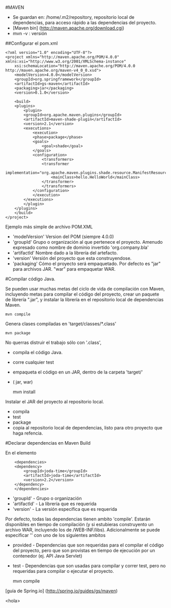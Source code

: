 #MAVEN

* Se guardan en: /home/.m2/repository, repositorio local de dependencias, para
 acceso rápido a las dependencias del proyecto.
* [Maven bin] (http://maven.apache.org/download.cgi)
* mvn -v : versión


##Configurar el pom.xml

	<?xml version="1.0" encoding="UTF-8"?>
	<project xmlns="http://maven.apache.org/POM/4.0.0" xmlns:xsi="http://www.w3.org/2001/XMLSchema-instance"
	    xsi:schemaLocation="http://maven.apache.org/POM/4.0.0 http://maven.apache.org/maven-v4_0_0.xsd">
	    <modelVersion>4.0.0</modelVersion>
	    <groupId>org.springframework</groupId>
	    <artifactId>gs-maven</artifactId>
	    <packaging>jar</packaging>
	    <version>0.1.0</version>

	    <build>
		<plugins>
		    <plugin>
			<groupId>org.apache.maven.plugins</groupId>
			<artifactId>maven-shade-plugin</artifactId>
			<version>2.1</version>
			<executions>
			    <execution>
				<phase>package</phase>
				<goals>
				    <goal>shade</goal>
				</goals>
				<configuration>
				    <transformers>
					<transformer
					    implementation="org.apache.maven.plugins.shade.resource.ManifestResourceTransformer">
					    <mainClass>hello.HelloWorld</mainClass>
					</transformer>
				    </transformers>
				</configuration>
			    </execution>
			</executions>
		    </plugin>
		</plugins>
	    </build>
	</project>
	



Ejemplo más simple de archivo POM.XML

* 'modelVersion' Version del POM (siempre 4.0.0)
* 'groupId' Grupo o organización al que pertenece el proyecto. Amenudo expresado
como nombre de dominio invertido 'org.company.bla'
* 'artifactId' Nombre dado a la librería del artefacto.
* 'version' Versión del proyecto que esta construyendose.
* 'packaging' Cómo el proyecto será empaquetado. Por defecto es "jar" para
archivos JAR. "war" para empaquetar WAR.


#Compilar código Java.

Se pueden usar muchas metas del ciclo de vida de compilación con Maven, 
incluyendo metas para compilar el código del proyecto, crear un paquete
de librería ".jar", y instalar la librería en el repositorio local de dependencias Maven.


	mvn compile

Genera clases compiladas en 'target/classes/*.class'

	mvn package

No querras distruir el trabajo sólo con '.class', 

* compila el código Java.
* corre cualquier test
* empaqueta el código en un JAR, dentro de la carpeta 'target/'
* <packaging> ( jar, war)

	mvn install

Instalar el JAR del proyecto al repositorio local.

* compila
* test
* package
* copia al repositorio local de dependencias, listo para otro proyecto que 
haga refencia.

#Declarar dependencias en Maven Build

En el elemento <project>

	    <dependencies>
		<dependency>
		    <groupId>joda-time</groupId>
		    <artifactId>joda-time</artifactId>
		    <version>2.2</version>
		</dependency>
	    </dependencies>

* 'groupId' - Grupo o organización 
* 'artifactId' - La librería que es requerida
* 'version' - La versión específica que es requerida


Por defecto, todas las dependencias tienen ambito 'compile'. Estarán disponibles
en tiempo de compilación (y si estubieras construyento un archivo WAR, incluyendo los de /WEB-INF/libs). Adicionalmente se puede especificar '<scope>' con uno
de los siguientes ambitos

* provided - Dependencias que son requeridas para el compilar el código del proyecto,  pero que son provistas en tiempo de ejecución por un contenedor
(ej. API Java Servlet)

* test - Dependencias que son usadas para compilar y correr test, pero no 
requeridas para compilar o ejecutar el proyecto.

	mvn compile

[guía de Spring.io] (http://spring.io/guides/gs/maven)

\<hola\>
